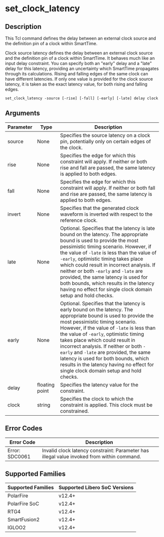 # set_clock_latency

## Description 

This Tcl command defines the delay between an external clock source and the definition pin of a clock within SmartTime.

Clock source latency defines the delay between an external clock source and the definition pin of a clock within SmartTime. It behaves much like an input delay constraint. You can specify both an "early" delay and a "late" delay for this latency, providing an uncertainty which SmartTime propagates through its calculations. Rising and falling edges of the same clock can have different latencies. If only one value is provided for the clock source latency, it is taken as the exact latency value, for both rising and falling edges.

```
set_clock_latency -source [-rise] [-fall] [-early] [-late] delay clock
```

## Arguments 

|Parameter|Type|Description|
|---------|----|-----------|
|source|None|Specifies the source latency on a clock pin, potentially only on certain edges of the clock.|
|rise|None|Specifies the edge for which this constraint will apply. If neither or both rise and fall are passed, the same latency is applied to both edges.|
|fall|None|Specifies the edge for which this constraint will apply. If neither or both fall and rise are passed, the same latency is applied to both edges.|
|invert|None|Specifies that the generated clock waveform is inverted with respect to the reference clock.|
|late|None|Optional. Specifies that the latency is late bound on the latency. The appropriate bound is used to provide the most pessimistic timing scenario. However, if the value of `-late` is less than the value of `-early`, optimistic timing takes place which could result in incorrect analysis. If neither or both `-early` and `-late` are provided, the same latency is used for both bounds, which results in the latency having no effect for single clock domain setup and hold checks.|
|early|None|Optional. Specifies that the latency is early bound on the latency. The appropriate bound is used to provide the most pessimistic timing scenario. However, if the value of `-late` is less than the value of `-early`, optimistic timing takes place which could result in incorrect analysis. If neither or both `-early` and `-late` are provided, the same latency is used for both bounds, which results in the latency having no effect for single clock domain setup and hold checks.|
|delay|floating point|Specifies the latency value for the constraint.|
|clock|string|Specifies the clock to which the constraint is applied. This clock must be constrained.|

## Error Codes 

|Error Code|Description|
|----------|-----------|
|Error: SDC0061|Invalid clock latency constraint: Parameter has illegal value invoked from within command.|

## Supported Families 

|Supported Families|Supported Libero SoC Versions|
|------------------|-----------------------------|
|PolarFire|v12.4+|
|PolarFire SoC|v12.4+|
|RTG4|v12.4+|
|SmartFusion2|v12.4+|
|IGLOO2|v12.4+|

